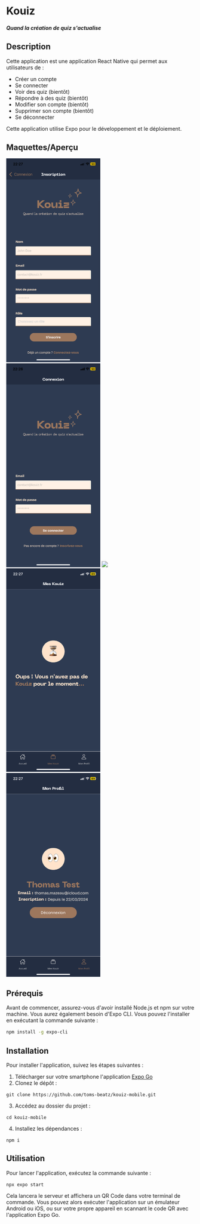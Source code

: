 # Kouiz
#### _Quand la création de quiz s'actualise_


## Description

Cette application est une application React Native qui permet aux utilisateurs de :

- Créer un compte
- Se connecter
- Voir des quiz (bientôt)
- Répondre à des quiz (bientôt)
- Modifier son compte (bientôt)
- Supprimer son compte (bientôt)
- Se déconnecter

Cette application utilise Expo pour le développement et le déploiement.

## Maquettes/Aperçu
<img src="./assets/views/register.PNG" width="50%"/>
<img src="./assets/views/login.PNG" width="50%"/>
<img src="./assets/views/home-screen" width="50%"/>
<img src="./assets/views/kouiz-screen.PNG" width="50%"/>
<img src="./assets/views/profile-screen.PNG" width="50%"/>


## Prérequis

Avant de commencer, assurez-vous d'avoir installé Node.js et npm sur votre machine. Vous aurez également besoin d'Expo CLI. Vous pouvez l'installer en exécutant la commande suivante :

```bash
npm install -g expo-cli
```

## Installation
Pour installer l'application, suivez les étapes suivantes :

1. Télécharger sur votre smartphone l'application [Expo Go](https://expo.dev/go)
2. Clonez le dépôt :
```
git clone https://github.com/toms-beatz/kouiz-mobile.git
```
3. Accédez au dossier du projet :
```
cd kouiz-mobile
```
4. Installez les dépendances :
```
npm i
```

## Utilisation
Pour lancer l'application, exécutez la commande suivante :
```
npx expo start
```

Cela lancera le serveur et affichera un QR Code dans votre terminal de commande. Vous pouvez alors exécuter l'application sur un émulateur Android ou iOS, ou sur votre propre appareil en scannant le code QR avec l'application Expo Go.
